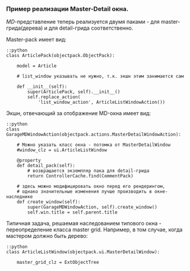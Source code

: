 <!--
.. title: Master-Detail окно
.. slug: master-detail-okno
.. date: 2014-08-25 11:14:31 UTC+04:00
.. tags:
.. link:
.. description:
.. type: text
-->

### Пример реализации Master-Detail окна.

*MD*-представление теперь реализуется двумя паками - для master-грида(дерева) и для detail-грида соответственно.

Master-pack имеет вид:

    ::python
    class ArticlePack(objectpack.ObjectPack):

        model = Article

        # list_window указывать не нужно, т.к. экшн этим занимается сам

        def __init__(self):
            super(ArticlePack, self).__init__()
            self.replace_action(
                'list_window_action', ArticleListWindowAction())


Экшн, отвечающий за отображение MD-окна имеет вид:

    ::python
    class GarageMDWindowAction(objectpack.actions.MasterDetailWindowAction):

        # Можно указать класс окна - потомка от MasterDetailWindow
        #window_clz = ui.ArticleListWindow

        @property
        def detail_pack(self):
            # возвращается экземпляр пака для detail-грида
            return ControllerCache.find(CommentPack)

        # здесь можно модифицировать окно перед его рендерингом,
        # однако значительные изменения лучше производить в окне-наследнике
        def create_window(self):
            super(GarageMDWindowAction, self).create_window()
            self.win.title = self.parent.title

Типичная задача, решаемая наследованием типового окна - переопределение класса master grid. Например, в том случае, когда мастером должно быть дерево:

    ::python
    class ArticleListWindow(objectpack.ui.MasterDetailWindow):

        master_grid_clz = ExtObjectTree
